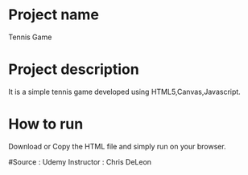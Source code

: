 # Project name
Tennis Game

# Project description
It is a simple tennis game developed using HTML5,Canvas,Javascript.

# How to run
Download or Copy the HTML file and simply run on your browser.

#Source :  Udemy
Instructor : Chris DeLeon
